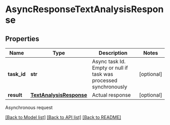 # AsyncResponseTextAnalysisResponse

## Properties
Name | Type | Description | Notes
------------ | ------------- | ------------- | -------------
**task_id** | **str** | Async task Id. Empty or null if task was processed synchronously | [optional] 
**result** | [**TextAnalysisResponse**](TextAnalysisResponse.md) | Actual response | [optional] 

Asynchronous request

[[Back to Model list]](../README.md#documentation-for-models) [[Back to API list]](../README.md#documentation-for-api-endpoints) [[Back to README]](../README.md)


